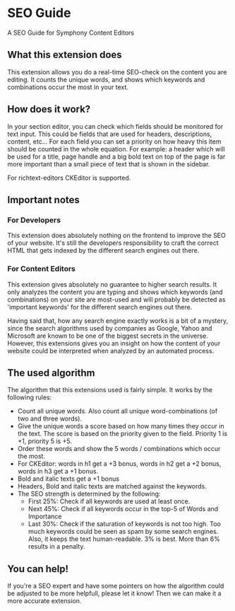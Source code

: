 # SEO Guide #

A SEO Guide for Symphony Content Editors

## What this extension does ##

This extension allows you do a real-time SEO-check on the content you are editing. It counts the unique words, and shows
which keywords and combinations occur the most in your text.

## How does it work? ##

In your section editor, you can check which fields should be monitored for text input. This could be fields that are
used for headers, descriptions, content, etc... For each field you can set a priority on how heavy this item should be
counted in the whole equation. For example: a header which will be used for a title, page handle and a big bold text on
top of the page is far more important than a small piece of text that is shown in the sidebar.

For richtext-editors CKEditor is supported.

## Important notes ##

### For Developers ###

This extension does absolutely nothing on the frontend to improve the SEO of your website. It's still the developers
responsibility to craft the correct HTML that gets indexed by the different search engines out there.

### For Content Editors ###

This extension gives absolutely no guarantee to higher search results. It only analyzes the content you are typing and
shows which keywords (and combinations) on your site are most-used and will probably be detected as 'important keywords'
for the different search engines out there.

Having said that, how any search engine exactly works is a bit of a mystery, since the search
algorithms used by companies as Google, Yahoo and Microsoft are known to be one of the biggest secrets in the universe.
However, this extensions gives you an insight on how the content of your website could be interpreted when analyzed by
an automated process.

## The used algorithm ##

The algorithm that this extensions used is fairly simple. It works by the following rules:

 - Count all unique words. Also count all unique word-combinations (of two and three words).
 - Give the unique words a score based on how many times they occur in the text. The score is based on the priority given to the field. Priority 1 is +1, priority 5 is +5.
 - Order these words and show the 5 words / combinations which occur the most.
 - For CKEditor: words in h1 get a +3 bonus, words in h2 get a +2 bonus, words in h3 get a +1 bonus.
 - Bold and italic texts get a +1 bonus
 - Headers, Bold and italic texts are matched against the keywords.
 - The SEO strength is determined by the following:
   - First 25%: Check if all keywords are used at least once.
   - Next 45%: Check if all keywords occur in the top-5 of Words and Importance
   - Last 30%: Check if the saturation of keywords is not too high. Too much keywords could be seen as spam by some search engines. Also, it keeps the text human-readable. 3% is best. More than 6% results in a penalty.

## You can help! ##

If you're a SEO expert and have some pointers on how the algorithm could be adjusted to be more helpfull, please let it know! Then we can make it a more accurate extension.